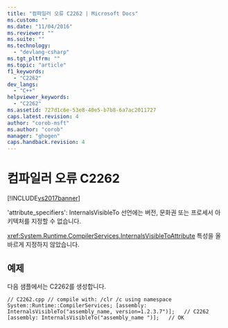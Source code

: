 ```yaml
---
title: "컴파일러 오류 C2262 | Microsoft Docs"
ms.custom: ""
ms.date: "11/04/2016"
ms.reviewer: ""
ms.suite: ""
ms.technology: 
  - "devlang-csharp"
ms.tgt_pltfrm: ""
ms.topic: "article"
f1_keywords: 
  - "C2262"
dev_langs: 
  - "C++"
helpviewer_keywords: 
  - "C2262"
ms.assetid: 727d1c6e-53e8-40e5-b7b8-6a7ac2011727
caps.latest.revision: 4
author: "corob-msft"
ms.author: "corob"
manager: "ghogen"
caps.handback.revision: 4
---
```

# 컴파일러 오류 C2262
[!INCLUDE[vs2017banner](../../assembler/inline/includes/vs2017banner.md)]

'attribute\_specifiers': InternalsVisibleTo 선언에는 버전, 문화권 또는 프로세서 아키텍처를 지정할 수 없습니다.  
  
 <xref:System.Runtime.CompilerServices.InternalsVisibleToAttribute> 특성을 올바르게 지정하지 않았습니다.  
  
## 예제  
 다음 샘플에서는 C2262를 생성합니다.  
  
```  
// C2262.cpp // compile with: /clr /c using namespace System::Runtime::CompilerServices; [assembly: InternalsVisibleTo("assembly_name, version=1.2.3.7")];   // C2262 [assembly: InternalsVisibleTo("assembly_name ")];   // OK  
```